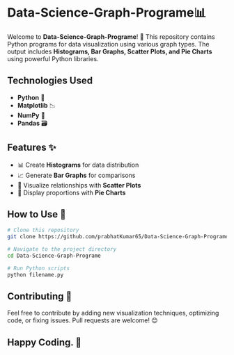 # Data-Science-Graph-Programe📊

Welcome to **Data-Science-Graph-Programe**! 🚀 This repository contains Python programs for data visualization using various graph types. The output includes **Histograms, Bar Graphs, Scatter Plots, and Pie Charts** using powerful Python libraries.

## Technologies Used
- **Python** 🐍
- **Matplotlib** 📉
- **NumPy** 🔢
- **Pandas** 🗃️

## Features ✨
- 📊 Create **Histograms** for data distribution
- 📈 Generate **Bar Graphs** for comparisons
- 🔵 Visualize relationships with **Scatter Plots**
- 🥧 Display proportions with **Pie Charts**

## How to Use 📖
```sh
# Clone this repository
git clone https://github.com/prabhatKumar65/Data-Science-Graph-Programe.git

# Navigate to the project directory
cd Data-Science-Graph-Programe

# Run Python scripts
python filename.py
```

## Contributing 🤝
Feel free to contribute by adding new visualization techniques, optimizing code, or fixing issues. Pull requests are welcome! 😊

## Happy Coding. 🚀

